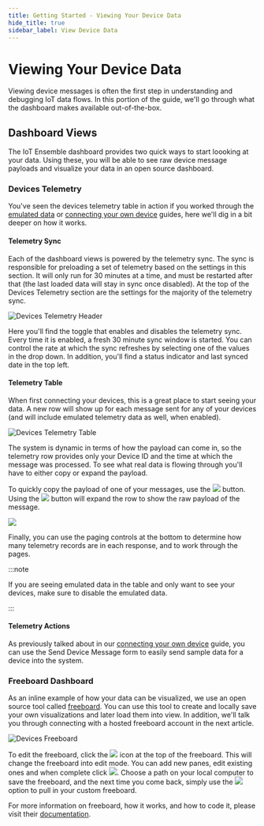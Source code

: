 ```yaml
---
title: Getting Started - Viewing Your Device Data
hide_title: true
sidebar_label: View Device Data
---
```


# Viewing Your Device Data

Viewing device messages is often the first step in understanding and debugging IoT data flows.  In this portion of the guide, we'll go through what the dashboard makes available out-of-the-box.

## Dashboard Views

The IoT Ensemble dashboard provides two quick ways to start loooking at your data.  Using these, you will be able to see raw device message payloads and visualize your data in an open source dashboard.

### Devices Telemetry

You've seen the devices telemetry table in action if you worked through the [emulated data](../getting-started/emulated-data) or [connecting your own device](../getting-started/connecting-your-first-device) guides, here we'll dig in a bit deeper on how it works.  

#### Telemetry Sync

Each of the dashboard views is powered by the telemetry sync.  The sync is responsible for preloading a set of telemetry based on the settings in this section.  It will only run for 30 minutes at a time, and must be restarted after that (the last loaded data will stay in sync once disabled).  At the top of the Devices Telemetry section are the settings for the majority of the telemetry sync.  

![Devices Telemetry Header](/img/screenshots/dashboard-devices-telemetry-header.png)

Here you'll find the toggle that enables and disables the telemetry sync.  Every time it is enabled, a fresh 30 minute sync window is started.  You can control the rate at which the sync refreshes by selecting one of the values in the drop down.  In addition, you'll find a status indicator and last synced date in the top left.

#### Telemetry Table

When first connecting your devices, this is a great place to start seeing your data.  A new row will show up for each message sent for any of your devices (and will include emulated telemetry data as well, when enabled).

![Devices Telemetry Table](/img/screenshots/dashboard-devices-telemetry-table.png)

The system is dynamic in terms of how the payload can come in, so the telemetry row provides only your Device ID and the time at which the message was processed.  To see what real data is flowing through you'll have to either copy or expand the payload.  

To quickly copy the payload of one of your messages, use the <img src="/img/screenshots/icon-telemetry-copy-payload.png" class="text-image" /> button.  Using the <img src="/img/screenshots/icon-telemetry-expand-payload.png" class="text-image" /> button will expand the row to show the raw payload of the message.

<img src="/img/screenshots/dashboard-devices-telemetry-table-payload.png" />

Finally, you can use the paging controls at the bottom to determine how many telemetry records are in each response, and to work through the pages.

:::note

If you are seeing emulated data in the table and only want to see your devices, make sure to disable the emulated data.

:::

#### Telemetry Actions

As previously talked about in our [connecting your own device](../getting-started/connecting-your-first-device#send-via-dashboard) guide, you can use the Send Device Message form to easily send sample data for a device into the system.

### Freeboard Dashboard

As an inline example of how your data can be visualized, we use an open source tool called [freeboard](http://freeboard.io/).  You can use this tool to create and locally save your own visualizations and later load them into view.  In addition, we'll talk you through connecting with a hosted freeboard account in the next article.

![Devices Freeboard](/img/screenshots/dashboard-devices-freeboard.png)

To edit the freeboard, click the <img src="/img/screenshots/dashboard-devices-freeboard-settings.png" class="text-image" /> icon at the top of the freeboard.  This will change the freeboard into edit mode.  You can add new panes, edit existing ones and when complete click <img src="/img/screenshots/dashboard-devices-freeboard-save.png" class="text-image" />.  Choose a path on your local computer to save the freeboard, and the next time you come back, simply use the <img src="/img/screenshots/dashboard-devices-freeboard-load.png" class="text-image" /> option to pull in your custom freeboard.

For more information on freeboard, how it works, and how to code it, please visit their [documentation](https://github.com/Freeboard/freeboard).

<!-- ### Observations 

### Sensor Metadata -->
